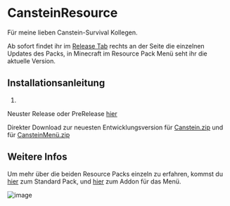 # CansteinResource

Für meine lieben Canstein-Survival Kollegen.

Ab sofort findet ihr im [Release Tab](https://github.com/Emilthesleeper/CansteinResource/releases) rechts an der Seite die einzelnen Updates des Packs, in Minecraft im Resource Pack Menü seht ihr die aktuelle Version.

## Installationsanleitung
1. 
Neuster Release oder PreRelease [hier](https://github.com/Emilthesleeper/CansteinResource/releases)

Direkter Download zur neuesten Entwicklungsversion für [Canstein.zip](https://github.com/Emilthesleeper/CansteinResource/archive/refs/heads/Canstein.zip) und für [CansteinMenü.zip](https://github.com/Emilthesleeper/CansteinResource/archive/refs/heads/CansteinMen%C3%BC.zip)

## Weitere Infos
Um mehr über die beiden Resource Packs einzeln zu erfahren, kommst du [hier](https://github.com/Emilthesleeper/CansteinResource/tree/Canstein) zum Standard Pack, und [hier](https://github.com/Emilthesleeper/CansteinResource/tree/CansteinMen%C3%BC) zum Addon für das Menü.

![image](https://github.com/user-attachments/assets/cfd56bdd-911f-4446-b517-70df383834bb)

